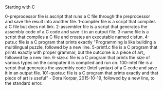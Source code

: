 Starting with C

0-preprocessor file is ascript that runs a C file through the preprocessor and save the result into another file.
1-compiler file is a script that compiles a C file but does not link.
2-assembler file is a script that generates the assembly code of a C code and save it in an output file.
3-name file is a script that compiles a C file and creates an executable named cisfun.
4-puts.c file is a C program that prints exactly "Programming is like building a multilingual puzzle, followed by a new line.
5-printf.c file is  a C program that prints exactly with proper grammar, but the outcome is a piece of art,, followed by a new line.
6-size.c file is  a C program that prints the size of various types on the computer it is compiled and run on.
100-intel file is  a script that generates the assembly code (Intel syntax) of a C code and save it in an output file.
101-quote.c file is  a C program that prints exactly and that piece of art is useful" - Dora Korpar, 2015-10-19, followed by a new line, to the standard error.
